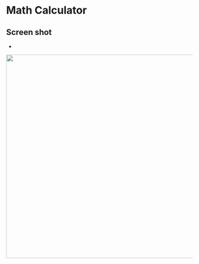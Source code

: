 # Math Calculator 

## Screen shot 

-
<img src="https://user-images.githubusercontent.com/111631451/185844811-5102f125-39a0-4af4-ac6a-0b6392cdf486.jpeg" style="height:550px"/>

